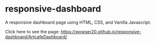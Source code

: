 # responsive-dashboard
A responsive dashboard page using HTML, CSS, and Vanilla Javascript.

Click here to see the page: https://wowser20.github.io/responsive-dashboard/ArtcafeDashboard/
